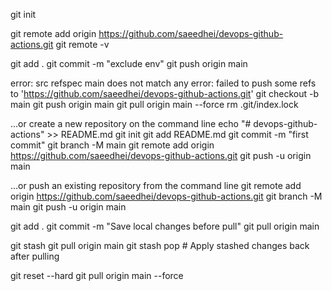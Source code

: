 git init

git remote add origin https://github.com/saeedhei/devops-github-actions.git
git remote -v

git add .
git commit -m "exclude env"
git push origin main

error: src refspec main does not match any
error: failed to push some refs to 'https://github.com/saeedhei/devops-github-actions.git'
git checkout -b main
git push origin main
git pull origin main --force
rm .git/index.lock

…or create a new repository on the command line
echo "# devops-github-actions" >> README.md
git init
git add README.md
git commit -m "first commit"
git branch -M main
git remote add origin https://github.com/saeedhei/devops-github-actions.git
git push -u origin main


…or push an existing repository from the command line
git remote add origin https://github.com/saeedhei/devops-github-actions.git
git branch -M main
git push -u origin main



git add .
git commit -m "Save local changes before pull"
git pull origin main

git stash
git pull origin main
git stash pop  # Apply stashed changes back after pulling

git reset --hard
git pull origin main --force


